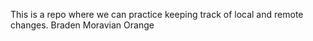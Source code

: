 This is a repo where we can practice keeping track of local and remote 
changes.
Braden
Moravian
Orange
